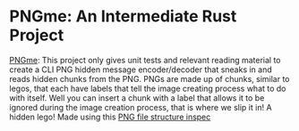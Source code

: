 # PNGme: An Intermediate Rust Project
[PNGme](https://picklenerd.github.io/pngme_book/): This project only gives unit tests and relevant reading material to create a CLI PNG hidden message encoder/decoder that sneaks in and reads hidden chunks from the PNG. PNGs are made up of chunks, similar to legos, that each have labels that tell the image creating process what to do with itself. Well you can insert a chunk with a label that allows it to be ignored during the image creation process, that is where we slip it in! A hidden lego! Made using this [PNG file structure inspec](http://www.libpng.org/pub/png/spec/1.2/PNG-Structure.html)
